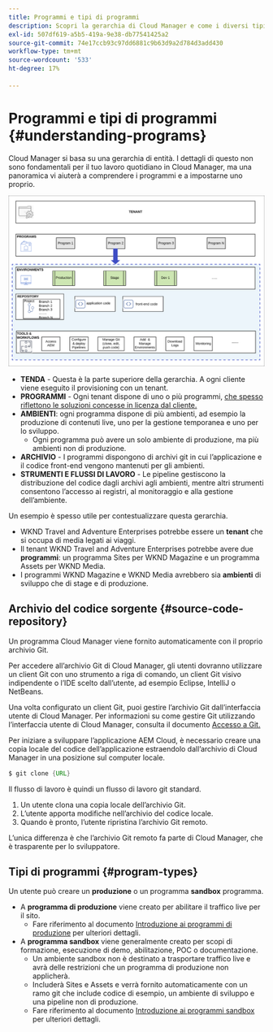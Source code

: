```yaml
---
title: Programmi e tipi di programmi
description: Scopri la gerarchia di Cloud Manager e come i diversi tipi di programmi si adattano alla sua struttura e come si differenziano.
exl-id: 507df619-a5b5-419a-9e38-db77541425a2
source-git-commit: 74e17ccb93c97dd6881c9b63d9a2d784d3add430
workflow-type: tm+mt
source-wordcount: '533'
ht-degree: 17%

---
```



# Programmi e tipi di programmi {#understanding-programs}

Cloud Manager si basa su una gerarchia di entità. I dettagli di questo non sono fondamentali per il tuo lavoro quotidiano in Cloud Manager, ma una panoramica vi aiuterà a comprendere i programmi e a impostarne uno proprio.

![Gerarchia di Cloud Manager](assets/program-types1.png)

* **TENDA** - Questa è la parte superiore della gerarchia. A ogni cliente viene eseguito il provisioning con un tenant.
* **PROGRAMMI** - Ogni tenant dispone di uno o più programmi, [che spesso riflettono le soluzioni concesse in licenza dal cliente.](introduction-production-programs.md)
* **AMBIENTI**: ogni programma dispone di più ambienti, ad esempio la produzione di contenuti live, uno per la gestione temporanea e uno per lo sviluppo.
   * Ogni programma può avere un solo ambiente di produzione, ma più ambienti non di produzione.
* **ARCHIVIO** - I programmi dispongono di archivi git in cui l’applicazione e il codice front-end vengono mantenuti per gli ambienti.
* **STRUMENTI E FLUSSI DI LAVORO** - Le pipeline gestiscono la distribuzione del codice dagli archivi agli ambienti, mentre altri strumenti consentono l’accesso ai registri, al monitoraggio e alla gestione dell’ambiente.

Un esempio è spesso utile per contestualizzare questa gerarchia.

* WKND Travel and Adventure Enterprises potrebbe essere un **tenant** che si occupa di media legati ai viaggi.
* Il tenant WKND Travel and Adventure Enterprises potrebbe avere due **programmi**: un programma Sites per WKND Magazine e un programma Assets per WKND Media.
* I programmi WKND Magazine e WKND Media avrebbero sia **ambienti** di sviluppo che di stage e di produzione.

## Archivio del codice sorgente {#source-code-repository}

Un programma Cloud Manager viene fornito automaticamente con il proprio archivio Git.

Per accedere all’archivio Git di Cloud Manager, gli utenti dovranno utilizzare un client Git con uno strumento a riga di comando, un client Git visivo indipendente o l’IDE scelto dall’utente, ad esempio Eclipse, IntelliJ o NetBeans.

Una volta configurato un client Git, puoi gestire l’archivio Git dall’interfaccia utente di Cloud Manager. Per informazioni su come gestire Git utilizzando l’interfaccia utente di Cloud Manager, consulta il documento [Accesso a Git.](/help/implementing/cloud-manager/managing-code/accessing-repos.md)

Per iniziare a sviluppare l’applicazione AEM Cloud, è necessario creare una copia locale del codice dell’applicazione estraendolo dall’archivio di Cloud Manager in una posizione sul computer locale.

```java
$ git clone {URL}
```

Il flusso di lavoro è quindi un flusso di lavoro git standard.

1. Un utente clona una copia locale dell’archivio Git.
1. L’utente apporta modifiche nell’archivio del codice locale.
1. Quando è pronto, l’utente ripristina l’archivio Git remoto.

L’unica differenza è che l’archivio Git remoto fa parte di Cloud Manager, che è trasparente per lo sviluppatore.

## Tipi di programmi {#program-types}

Un utente può creare un **produzione** o un programma **sandbox** programma.

* A **programma di produzione** viene creato per abilitare il traffico live per il sito.
   * Fare riferimento al documento [Introduzione ai programmi di produzione](/help/implementing/cloud-manager/getting-access-to-aem-in-cloud/introduction-production-programs.md) per ulteriori dettagli.
* A **programma sandbox** viene generalmente creato per scopi di formazione, esecuzione di demo, abilitazione, POC o documentazione.
   * Un ambiente sandbox non è destinato a trasportare traffico live e avrà delle restrizioni che un programma di produzione non applicherà.
   * Includerà Sites e Assets e verrà fornito automaticamente con un ramo git che include codice di esempio, un ambiente di sviluppo e una pipeline non di produzione.
   * Fare riferimento al documento [Introduzione ai programmi sandbox](/help/implementing/cloud-manager/getting-access-to-aem-in-cloud/introduction-sandbox-programs.md) per ulteriori dettagli.

